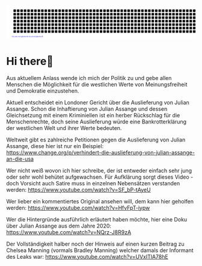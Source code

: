 ![gitartwork](gitartwork.svg)
# Hi there👋

Aus aktuellem Anlass wende ich mich der Politik zu und gebe allen Menschen die Möglichkeit für die westlichen Werte von Meinungsfreiheit und Demokratie einzustehen. 

Aktuell entscheidet ein Londoner Gericht über die Auslieferung von Julian Assange. Schon die Inhaftierung von Julian Assange und dessen Gleichsetzung mit einem Kriminiellen ist ein herber Rückschlag für die Menschenrechte, doch seine Auslieferung würde eine Bankrotterklärung der westlichen Welt und ihrer Werte bedeuten. 

Weltweit gibt es zahlreiche Petitionen gegen die Auslieferung von Julian Assange, diese hier ist nur ein Beispiel:
https://www.change.org/p/verhindert-die-auslieferung-von-julian-assange-an-die-usa

Wer nicht weiß wovon ich hier schreibe, der ist entweder einfach sehr jung oder sehr wohl behütet aufgewachsen. Für Aufklärung sorgt dieses Video - doch Vorsicht auch Satire muss in einzelnen Nebensätzen verstanden werden:
https://www.youtube.com/watch?v=SF_bP-tAyeU

Wer lieber ein kommentiertes Original ansehen will, dem kann hier geholfen werden:
https://www.youtube.com/watch?v=HfvFpT-iypw

Wer die Hintergründe ausführlich erläutert haben möchte, hier eine Doku über Julian Assange aus dem Jahre 2020:
https://www.youtube.com/watch?v=NQrz-J8R9zA

Der Vollständigkeit halber noch der Hinweis auf einen kurzen Beitrag zu Chelsea Manning (vormals Bradley Manning) welcher damals der Informant des Leaks war: https://www.youtube.com/watch?v=UVxITlA78hE